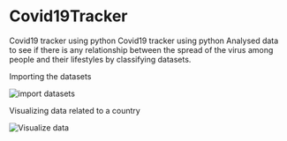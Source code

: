 # Covid19Tracker
Covid19 tracker using python
Covid19 tracker using python Analysed data to see if there is any relationship between the spread of the virus among people and their lifestyles by classifying datasets.

Importing the datasets

![import datasets](https://user-images.githubusercontent.com/68801236/104551709-67e5e900-565d-11eb-9150-8e0ebe2bcf63.jpg)

Visualizing data related to a country

![Visualize data](https://user-images.githubusercontent.com/68801236/104552027-fce8e200-565d-11eb-92c5-b220093f786a.jpg)
